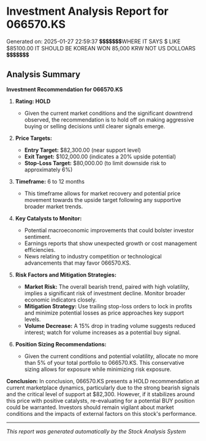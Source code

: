 # Investment Analysis Report for 066570.KS

Generated on: 2025-01-27 22:59:37
💲💲💲💲💲💲💲WHERE IT SAYS $ LIKE $85100.00 IT SHOULD BE KOREAN WON 85,000 KRW NOT US DOLLOARS 💲💲💲💲💲💲💲

## Analysis Summary

**Investment Recommendation for 066570.KS**

1. **Rating: HOLD**

   - Given the current market conditions and the significant downtrend observed, the recommendation is to hold off on making aggressive buying or selling decisions until clearer signals emerge.

2. **Price Targets:**

   - **Entry Target:** $82,300.00 (near support level)
   - **Exit Target:** $102,000.00 (indicates a 20% upside potential)
   - **Stop-Loss Target:** $80,000.00 (to limit downside risk to approximately 6%)

3. **Timeframe:** 6 to 12 months

   - This timeframe allows for market recovery and potential price movement towards the upside target following any supportive broader market trends.

4. **Key Catalysts to Monitor:**

   - Potential macroeconomic improvements that could bolster investor sentiment.
   - Earnings reports that show unexpected growth or cost management efficiencies.
   - News relating to industry competition or technological advancements that may favor 066570.KS.

5. **Risk Factors and Mitigation Strategies:**

   - **Market Risk:** The overall bearish trend, paired with high volatility, implies a significant risk of investment decline. Monitor broader economic indicators closely.
   - **Mitigation Strategy:** Use trailing stop-loss orders to lock in profits and minimize potential losses as price approaches key support levels.
   - **Volume Decrease:** A 15% drop in trading volume suggests reduced interest; watch for volume increases as a potential buy signal.

6. **Position Sizing Recommendations:**
   - Given the current conditions and potential volatility, allocate no more than 5% of your total portfolio to 066570.KS. This conservative sizing allows for exposure while minimizing risk exposure.

**Conclusion:**
In conclusion, 066570.KS presents a HOLD recommendation at current marketplace dynamics, particularly due to the strong bearish signals and the critical level of support at $82,300. However, if it stabilizes around this price with positive catalysts, re-evaluating for a potential BUY position could be warranted. Investors should remain vigilant about market conditions and the impacts of external factors on this stock's performance.

---

_This report was generated automatically by the Stock Analysis System_
